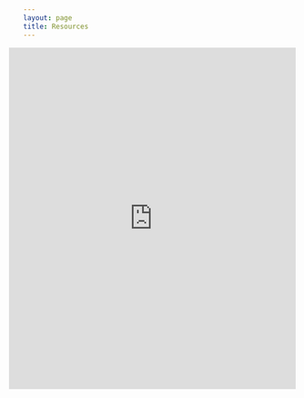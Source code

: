 ```yaml
---
layout: page
title: Resources
---
```


<iframe id="graphic" style="width: 100%; height: 600px; overflow: hidden; margin-left:-25px;" frameborder="0" scrolling="no" src="http://projects.ctmirror.org/tools/fancytable/table.html?d=Datajournalismresources-0-7-2015-8075"/></iframe>